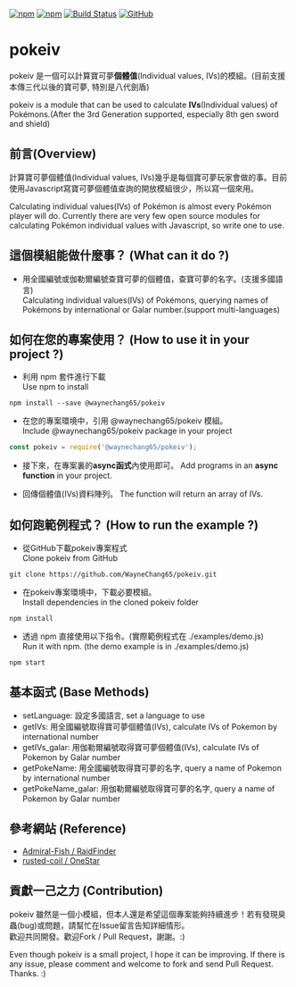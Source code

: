[![npm](https://img.shields.io/npm/v/@waynechang65/pokeiv.svg)](https://www.npmjs.com/package/@waynechang65/pokeiv)
[![npm](https://img.shields.io/npm/dm/@waynechang65/pokeiv.svg)](https://www.npmjs.com/package/@waynechang65/pokeiv)
[![Build Status](https://travis-ci.org/WayneChang65/pokeiv.svg?branch=master)](https://travis-ci.org/WayneChang65/pokeiv)
[![GitHub](https://img.shields.io/github/license/waynechang65/pokeiv.svg)](https://github.com/WayneChang65/pokeiv/)
# pokeiv
pokeiv 是一個可以計算寶可夢**個體值**(Individual values, IVs)的模組。(目前支援本傳三代以後的寶可夢, 特別是八代劍盾) 

pokeiv is a module that can be used to calculate **IVs**(Individual values) of Pokémons.(After the 3rd Generation supported, especially 8th gen sword and shield)

## 前言(Overview)
計算寶可夢個體值(Individual values, IVs)幾乎是每個寶可夢玩家會做的事。目前使用Javascript寫寶可夢個體值查詢的開放模組很少，所以寫一個來用。 

Calculating individual values(IVs) of Pokémon is almost every Pokémon player will do. Currently there are very few open source modules for calculating Pokémon individual values with Javascript, so write one to use. 

## 這個模組能做什麼事？ (What can it do ?)
* 用全國編號或伽勒爾編號查寶可夢的個體值，查寶可夢的名字。(支援多國語言)    
Calculating individual values(IVs) of Pokémons, querying names of Pokémons by international or Galar number.(support multi-languages)

## 如何在您的專案使用？ (How to use it in your project ?)
* 利用 npm 套件進行下載  
Use npm to install
```
npm install --save @waynechang65/pokeiv
```
* 在您的專案環境中，引用 @waynechang65/pokeiv 模組。  
Include @waynechang65/pokeiv package in your project
```javascript
const pokeiv = require('@waynechang65/pokeiv');
```

* 接下來，在專案裏的**async函式**內使用即可。 
Add programs in an **async function** in your project. 

* 回傳個體值(IVs)資料陣列。 
The function will return an array of IVs. 

## 如何跑範例程式？ (How to run the example ?)

* 從GitHub下載pokeiv專案程式  
Clone pokeiv from GitHub
```
git clone https://github.com/WayneChang65/pokeiv.git
```

* 在pokeiv專案環境中，下載必要模組。  
Install dependencies in the cloned pokeiv folder
```
npm install
```

* 透過 npm 直接使用以下指令。(實際範例程式在 ./examples/demo.js)  
Run it with npm. (the demo example is in ./examples/demo.js)
```
npm start
``` 

## 基本函式 (Base Methods) 
* setLanguage: 設定多國語言, set a language to use 
* getIVs: 用全國編號取得寶可夢個體值(IVs), calculate IVs of Pokemon by international number  
* getIVs_galar: 用伽勒爾編號取得寶可夢個體值(IVs), calculate IVs of Pokemon by Galar number  
* getPokeName: 用全國編號取得寶可夢的名字, query a name of Pokemon by international number 
* getPokeName_galar: 用伽勒爾編號取得寶可夢的名字, query a name of Pokemon by Galar number  


## 參考網站 (Reference)  
* [Admiral-Fish / RaidFinder](https://github.com/Admiral-Fish/RaidFinder) 
* [rusted-coil / OneStar](https://github.com/rusted-coil/OneStar) 

## 貢獻一己之力 (Contribution)  
pokeiv 雖然是一個小模組，但本人還是希望這個專案能夠持續進步！若有發現臭蟲(bug)或問題，請幫忙在Issue留言告知詳細情形。  
歡迎共同開發。歡迎Fork / Pull Request，謝謝。:)  

Even though pokeiv is a small project, I hope it can be improving. If there is any issue, please comment and welcome to fork and send Pull Request. Thanks. :)
